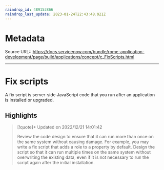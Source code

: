 ```yaml
---
raindrop_id: 489153866
raindrop_last_update: 2023-01-24T22:43:48.921Z
---
```


# Metadata
Source URL:: https://docs.servicenow.com/bundle/rome-application-development/page/build/applications/concept/c_FixScripts.html


---
# Fix scripts

A fix script is server-side JavaScript code that you run after an application is installed or upgraded.

## Highlights

> [!quote]+ Updated on 2022/12/21 14:01:42
>
> Review the code design to ensure that it can run more than once on the same
>                    system without causing damage. For example, you may write a fix script that adds
>                    a role to a property by default. Design the script so that it can run multiple
>                    times on the same system without overwriting the existing data, even if it is
>                    not necessary to run the script again after the initial installation.
